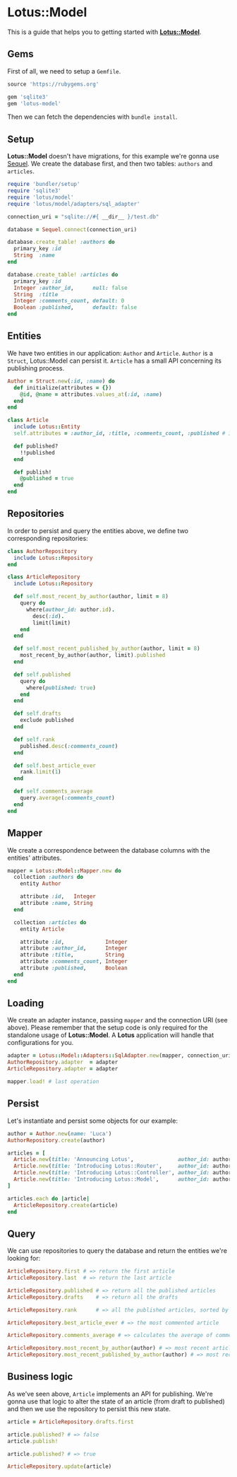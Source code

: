 # Lotus::Model

This is a guide that helps you to getting started with [**Lotus::Model**](https://github.com/lotus/model).

## Gems

First of all, we need to setup a `Gemfile`.

```ruby
source 'https://rubygems.org'

gem 'sqlite3'
gem 'lotus-model'
```

Then we can fetch the dependencies with `bundle install`.

## Setup

**Lotus::Model** doesn't have migrations, for this example we're gonna use [Sequel](http://sequel.jeremyevans.net).
We create the database first, and then two tables: `authors` and `articles`.

```ruby
require 'bundler/setup'
require 'sqlite3'
require 'lotus/model'
require 'lotus/model/adapters/sql_adapter'

connection_uri = "sqlite://#{ __dir__ }/test.db"

database = Sequel.connect(connection_uri)

database.create_table! :authors do
  primary_key :id
  String  :name
end

database.create_table! :articles do
  primary_key :id
  Integer :author_id,      null: false
  String  :title
  Integer :comments_count, default: 0
  Boolean :published,      default: false
end
```

## Entities

We have two entities in our application: `Author` and `Article`.
`Author` is a `Struct`, Lotus::Model can persist it.
`Article` has a small API concerning its publishing process.

```ruby
Author = Struct.new(:id, :name) do
  def initialize(attributes = {})
    @id, @name = attributes.values_at(:id, :name)
  end
end

class Article
  include Lotus::Entity
  self.attributes = :author_id, :title, :comments_count, :published # id is implicit

  def published?
    !!published
  end

  def publish!
    @published = true
  end
end
```

## Repositories

In order to persist and query the entities above, we define two corresponding repositories:

```ruby
class AuthorRepository
  include Lotus::Repository
end

class ArticleRepository
  include Lotus::Repository

  def self.most_recent_by_author(author, limit = 8)
    query do
      where(author_id: author.id).
        desc(:id).
        limit(limit)
    end
  end

  def self.most_recent_published_by_author(author, limit = 8)
    most_recent_by_author(author, limit).published
  end

  def self.published
    query do
      where(published: true)
    end
  end

  def self.drafts
    exclude published
  end

  def self.rank
    published.desc(:comments_count)
  end

  def self.best_article_ever
    rank.limit(1)
  end

  def self.comments_average
    query.average(:comments_count)
  end
end
```

## Mapper

We create a correspondence between the database columns with the entities' attributes.

```ruby
mapper = Lotus::Model::Mapper.new do
  collection :authors do
    entity Author

    attribute :id,   Integer
    attribute :name, String
  end

  collection :articles do
    entity Article

    attribute :id,             Integer
    attribute :author_id,      Integer
    attribute :title,          String
    attribute :comments_count, Integer
    attribute :published,      Boolean
  end
end
```

## Loading

We create an adapter instance, passing `mapper` and the connection URI (see above).
Please remember that the setup code is only required for the standalone usage of **Lotus::Model**.
A **Lotus** application will handle that configurations for you.

```ruby
adapter = Lotus::Model::Adapters::SqlAdapter.new(mapper, connection_uri)
AuthorRepository.adapter  = adapter
ArticleRepository.adapter = adapter

mapper.load! # last operation
```

## Persist

Let's instantiate and persist some objects for our example:

```ruby
author = Author.new(name: 'Luca')
AuthorRepository.create(author)

articles = [
  Article.new(title: 'Announcing Lotus',              author_id: author.id, comments_count: 123, published: true),
  Article.new(title: 'Introducing Lotus::Router',     author_id: author.id, comments_count: 63,  published: true),
  Article.new(title: 'Introducing Lotus::Controller', author_id: author.id, comments_count: 82,  published: true),
  Article.new(title: 'Introducing Lotus::Model',      author_id: author.id)
]

articles.each do |article|
  ArticleRepository.create(article)
end
```

## Query

We can use repositories to query the database and return the entities we're looking for:

```ruby
ArticleRepository.first # => return the first article
ArticleRepository.last  # => return the last article

ArticleRepository.published # => return all the published articles
ArticleRepository.drafts    # => return all the drafts

ArticleRepository.rank      # => all the published articles, sorted by popularity

ArticleRepository.best_article_ever # => the most commented article

ArticleRepository.comments_average # => calculates the average of comments across all the published articles.

ArticleRepository.most_recent_by_author(author) # => most recent articles by an author (drafts and published).
ArticleRepository.most_recent_published_by_author(author) # => most recent published articles by an author
```

## Business logic

As we've seen above, `Article` implements an API for publishing.
We're gonna use that logic to alter the state of an article (from draft to published) and then we use the repository to persist this new state.

```ruby
article = ArticleRepository.drafts.first

article.published? # => false
article.publish!

article.published? # => true

ArticleRepository.update(article)
```

